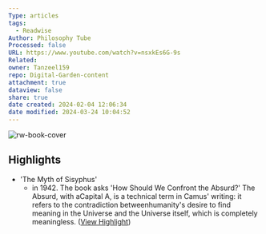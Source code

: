 ```yaml
---
Type: articles
tags:
  - Readwise
Author: Philosophy Tube
Processed: false
URL: https://www.youtube.com/watch?v=nsxkEs6G-9s
Related: 
owner: Tanzeel159
repo: Digital-Garden-content
attachment: true
dataview: false
share: true
date created: 2024-02-04 12:06:34
date modified: 2024-03-24 10:04:52
---
```

![rw-book-cover](https://i.ytimg.com/vi/nsxkEs6G-9s/maxresdefault.jpg)

## Highlights
- 'The Myth of Sisyphus'
  - in 1942. The book asks 'How Should We Confront the Absurd?' The Absurd, with aCapital A, is a technical term in Camus' writing: it refers to the contradiction betweenhumanity's desire to find meaning in the Universe and the Universe itself, which is completely meaningless. ([View Highlight](https://read.readwise.io/read/01h1dzz1q8crfjk0w4a65ebpym))
